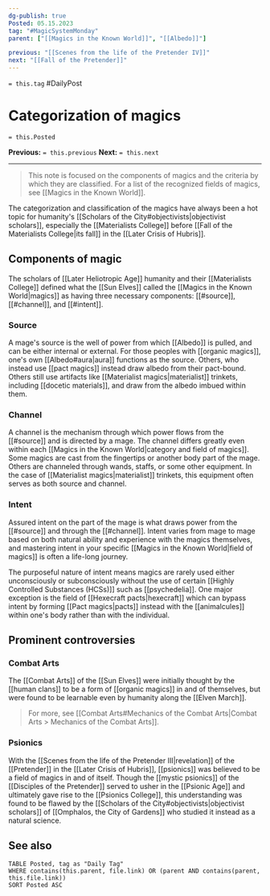 ```yaml
---
dg-publish: true
Posted: 05.15.2023
tag: "#MagicSystemMonday"
parent: ["[[Magics in the Known World]]", "[[Albedo]]"]

previous: "[[Scenes from the life of the Pretender IV]]"
next: "[[Fall of the Pretender]]"
---
```

`= this.tag` #DailyPost 
# Categorization of magics
`= this.Posted`

**Previous:** `= this.previous`
**Next:** `= this.next`

---

> This note is focused on the components of magics and the criteria by which they are classified. For a list of the recognized fields of magics, see [[Magics in the Known World]].

The categorization and classification of the magics have always been a hot topic for humanity's [[Scholars of the City#objectivists|objectivist scholars]], especially the [[Materialists College]] before [[Fall of the Materialists College|its fall]] in the [[Later Crisis of Hubris]].

## Components of magic

The scholars of [[Later Heliotropic Age]] humanity and their [[Materialists College]] defined what the [[Sun Elves]] called the [[Magics in the Known World|magics]] as having three necessary components: [[#source]], [[#channel]], and [[#intent]].

### Source

A mage's source is the well of power from which [[Albedo]] is pulled, and can be either internal or external. For those peoples with [[organic magics]], one's own [[Albedo#aura|aura]] functions as the source. Others, who instead use [[pact magics]] instead draw albedo from their pact-bound. Others still use artifacts like [[Materialist magics|materialist]] trinkets, including [[docetic materials]], and draw from the albedo imbued within them.

### Channel

A channel is the mechanism through which power flows from the [[#source]] and is directed by a mage. The channel differs greatly even within each [[Magics in the Known World|category and field of magics]]. Some magics are cast from the fingertips or another body part of the mage. Others are channeled through wands, staffs, or some other equipment. In the case of [[Materialist magics|materialist]] trinkets, this equipment often serves as both source and channel.

### Intent

Assured intent on the part of the mage is what draws power from the [[#source]] and through the [[#channel]]. Intent varies from mage to mage based on both natural ability and experience with the magics themselves, and mastering intent in your specific [[Magics in the Known World|field of magics]] is often a life-long journey.

The purposeful nature of intent means magics are rarely used either unconsciously or subconsciously without the use of certain [[Highly Controlled Substances (HCSs)]] such as [[psychedelia]]. One major exception is the field of [[Hexecraft pacts|hexecraft]] which can bypass intent by forming [[Pact magics|pacts]] instead with the [[animalcules]] within one's body rather than with the individual.

## Prominent controversies

### Combat Arts

The [[Combat Arts]] of the [[Sun Elves]] were initially thought by the [[human clans]] to be a form of [[organic magics]] in and of themselves, but were found to be learnable even by humanity along the [[Elven March]].

> For more, see [[Combat Arts#Mechanics of the Combat Arts|Combat Arts > Mechanics of the Combat Arts]].

### Psionics

With the [[Scenes from the life of the Pretender III|revelation]] of the [[Pretender]] in the [[Later Crisis of Hubris]], [[psionics]] was believed to be a field of magics in and of itself. Though the [[mystic psionics]] of the [[Disciples of the Pretender]] served to usher in the [[Psionic Age]] and ultimately gave rise to the [[Psionics College]], this understanding was found to be flawed by the [[Scholars of the City#objectivists|objectivist scholars]] of [[Omphalos, the City of Gardens]] who studied it instead as a natural science.

## See also

```dataview
TABLE Posted, tag as "Daily Tag"
WHERE contains(this.parent, file.link) OR (parent AND contains(parent, this.file.link))
SORT Posted ASC
```